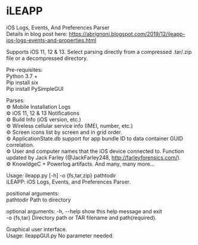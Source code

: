 # iLEAPP
iOS Logs, Events, And Preferences Parser  
Details in blog post here: https://abrignoni.blogspot.com/2019/12/ileapp-ios-logs-events-and-properties.html

Supports iOS 11, 12 & 13.
Select parsing directly from a compressed .tar/.zip file or a decompressed directory.

Pre-requisites:  
Python 3.7 +  
Pip install six  
Pip install PySimpleGUI  

Parses:  
⚙️ Mobile Installation Logs  
⚙️ iOS 11, 12 & 13 Notifications  
⚙️ Build Info (iOS version, etc.)  
⚙️ Wireless cellular service info (IMEI, number, etc.)  
⚙️ Screen icons list by screen and in grid order.  
⚙️ ApplicationState.db support for app bundle ID to data container GUID correlation.   
⚙️ User and computer names that the iOS device connected to. Function updated by Jack Farley (@JackFarley248, http://farleyforensics.com/).  
⚙️ KnowldgeC + Powerlog artifacts.
And many, many more...

Usage: ileapp.py [-h] -o {fs,tar,zip} pathtodir  
iLEAPP: iOS Logs, Events, and Preferences Parser.  

positional arguments:  
  pathtodir    Path to directory  

optional arguments:
  -h, --help   show this help message and exit  
  -o {fs,tar}  Directory path or TAR filename and path(required).
 
Graphical user interface.    
Usage: ileappGUI.py
No parameter needed.
